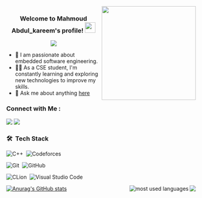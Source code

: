 
<img width="250" align="right" src="https://c.tenor.com/_DOBjnGspYAAAAAM/code-coding.gif">

<h3 align="center">
  Welcome to Mahmoud Abdul_kareem's profile!
  <img src="https://media.giphy.com/media/hvRJCLFzcasrR4ia7z/giphy.gif" width="28">
</h3>

<!-- Typing SVG by DenverCoder1 - https://github.com/DenverCoder1/readme-typing-svg -->
<p align="center">
  <a href="https://github.com/DenverCoder1/readme-typing-svg"><img src="https://readme-typing-svg.herokuapp.com/?lines=CSE%20Student;Passionate%20about%20embedded%20systems;Always%20learning%20new%20things&font=Fira%20Code&center=true&width=440&height=45&color=f75c7e&vCenter=true&size=22"></a>
</p> 

- 🏢 I am passionate about embedded software engineering.
- 👨‍💻 As a CSE student, I'm constantly learning and exploring new technologies to improve my skills.
- 💬  Ask me about anything [here](https://www.linkedin.com/in/mahmoud-abdul-kareem/)

### Connect with Me :

<a href="https://www.linkedin.com/in/mahmoud-abdul-kareem/" target="_blank"><img src="https://img.shields.io/badge/-Mahmoud%20Abdulkareem-0077B5?style=for-the-badge&logo=Linkedin&logoColor=black"/></a>
<a href="https://t.me/MahmoudAbdul_kareem" target="_blank"><img src="https://img.shields.io/badge/-Mahmoud%20Abdulkareem-0077B5?style=for-the-badge&logo=Telegram&logoColor=black"/></a>

### 🛠 &nbsp;Tech Stack

![C++](https://img.shields.io/badge/-C++-05122A?style=flat&logo=CPlusPlus&logoColor=563D7C)&nbsp;
![Codeforces](https://img.shields.io/badge/-Codeforces-05122A?style=flat&logo=Codeforces&logoColor=007ACC)&nbsp;

![Git](https://img.shields.io/badge/-Git-05122A?style=flat&logo=git)&nbsp;
![GitHub](https://img.shields.io/badge/-GitHub-05122A?style=flat&logo=github)&nbsp;

![CLion](https://img.shields.io/badge/-CLion-05122A?style=flat&logo=CLion&logoColor=007ACC)&nbsp;
![Visual Studio Code](https://img.shields.io/badge/-Visual%20Studio%20Code-05122A?style=flat&logo=visual-studio-code&logoColor=007ACC)&nbsp;

<a href="https://komarev.com/ghpvc/?username=MahmoudAbdul-kareemAwad&style=for-the-badge">
<img align="right" src="https://komarev.com/ghpvc/?username=MahmoudAbdul-kareemAwad&style=for-the-badge">
  
<img align="right" src="https://github-readme-stats.vercel.app/api/top-langs?username=MahmoudAbdul-kareemAwad&show_icons=true&locale=en&layout=compact&theme=radical" alt="most used languages" />

![Anurag's GitHub stats](https://github-readme-stats.vercel.app/api?username=MahmoudAbdul-kareemAwad&show_icons=true&theme=radical)

  
</a>
  


